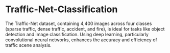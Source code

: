 # Traffic-Net-Classification
The Traffic-Net dataset, containing 4,400 images across four classes (sparse traffic, dense traffic, accident, and fire), is ideal for tasks like object detection and image classification. Using deep learning, particularly convolutional neural networks, enhances the accuracy and efficiency of traffic scene analysis.
